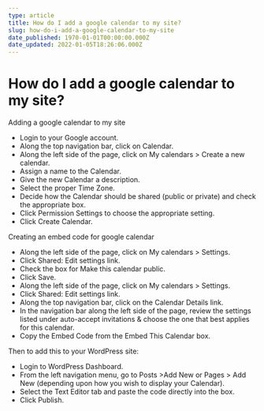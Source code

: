 ```yaml
---
type: article
title: How do I add a google calendar to my site?
slug: how-do-i-add-a-google-calendar-to-my-site
date_published: 1970-01-01T00:00:00.000Z
date_updated: 2022-01-05T18:26:06.000Z
---
```


# How do I add a google calendar to my site?

Adding a google calendar to my site

- Login to your Google account.
- Along the top navigation bar, click on Calendar.
- Along the left side of the page, click on My calendars > Create a new calendar.
- Assign a name to the Calendar.
- Give the new Calendar a description.
- Select the proper Time Zone.
- Decide how the Calendar should be shared (public or private) and check the appropriate box.
- Click Permission Settings to choose the appropriate setting.
- Click Create Calendar.

Creating an embed code for google calendar

- Along the left side of the page, click on My calendars > Settings.
- Click Shared: Edit settings link.
- Check the box for Make this calendar public.
- Click Save.
- Along the left side of the page, click on My calendars > Settings.
- Click Shared: Edit settings link.
- Along the top navigation bar, click on the Calendar Details link.
- In the navigation bar along the left side of the page, review the settings listed under auto-accept invitations & choose the one that best applies for this calendar.
- Copy the Embed Code from the Embed This Calendar box.

Then to add this to your WordPress site:

- Login to WordPress Dashboard.
- From the left navigation menu, go to Posts >Add New or Pages > Add New (depending upon how you wish to display your Calendar).
- Select the Text Editor tab and paste the code directly into the box.
- Click Publish.
